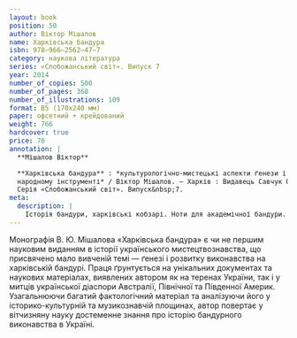 ```yaml
---
layout: book
position: 50
author: Віктор Мішалов
name: Харківська бандура
isbn: 978–966–2562–47–7
category: наукова література
series: «Слобожанський світ». Випуск 7
year: 2014
number_of_copies: 500
number_of_pages: 368
number_of_illustrations: 109
format: B5 (170х240 мм)
paper: офсетний + крейдований
weight: 766
hardcover: true
price: 70
annotation: |
  **Мішалов Віктор**

  **Харківська бандура** : *культурологічно-мистецькі аспекти ґенези і розвитку виконавства на українському
  народному інструменті* / Віктор Мішалов. — Харків : Видавець Савчук О. О., 2013.&nbsp;— 368 с. ; 109 іл. —
  Серія «Слобожанський світ». Випуск&nbsp;7.
meta:
  description: |
    Історія бандури, харківські кобзарі. Ноти для академічної бандури. Фотографія капели бандуристів.
---
```


Монографія В. Ю. Мішалова «Харківська бандура» є чи не першим науковим виданням в історії українського
мистецтвознавства, що присвячено мало вивченій темі&nbsp;— ґенезі і розвитку виконавства на харківській
бандурі. Праця ґрунтується на унікальних документах та наукових матеріалах, виявлених автором як на теренах
України, так і у митців української діаспори Австралії, Північної та Південної Америк. Узагальнюючи багатий
фактологічний матеріал та аналізуючи його у історико-культурній та музикознавчій площинах, автор повертає
у вітчизняну науку достеменне знання про історію бандурного виконавства в Україні.
